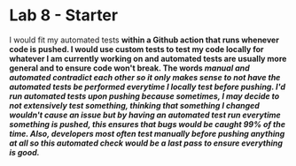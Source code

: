 # Lab 8 - Starter
I would fit my automated tests <b>within a Github action that runs whenever code
is pushed.<b> I would use custom tests to test my code locally for whatever I am
currently working on and automated tests are usually more general and to ensure
code won't break. The words <i>manual<i> and <i>automated<i> contradict each other
so it only makes sense to not have the automated tests be performed everytime I 
locally test <i>before<i> pushing. I'd run automated tests upon pushing because 
sometimes, I may decide to not extensively test something, thinking that something
I changed wouldn't cause an issue but by having an automated test run everytime 
something is pushed, this ensures that bugs would be caught 99% of the time. Also,
developers most often test manually before pushing anything at all so this automated
check would be a last pass to ensure everything is good.